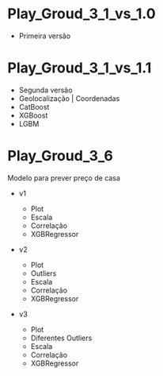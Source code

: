 # Play_Groud_3_1_vs_1.0
 - Primeira versão

# Play_Groud_3_1_vs_1.1
- Segunda versão
- Geolocalização | Coordenadas
- CatBoost
- XGBoost
- LGBM

# Play_Groud_3_6
Modelo para prever preço de casa
 * v1
    - Plot
    - Escala
    - Correlação
    - XGBRegressor

 * v2
    - Plot
    - Outliers 
    - Escala
    - Correlação
    - XGBRegressor    
 * v3
    - Plot
    - Diferentes Outliers 
    - Escala
    - Correlação
    - XGBRegressor     